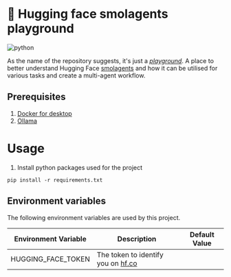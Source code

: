# 🛝 Hugging face smolagents playground

![python](https://img.shields.io/badge/python-3.12.0-informational)

As the name of the repository suggests, it's just a [
_playground_](https://dictionary.cambridge.org/dictionary/english/playground). A place to better understand Hugging
Face [smolagents](https://huggingface.co/docs/smolagents/index)
and how it can be utilised for various tasks and create a multi-agent workflow.

## Prerequisites

1. [Docker for desktop](https://docs.docker.com/desktop/)
2. [Ollama](https://ollama.com/download)

# Usage

1. Install python packages used for the project

```pycon
pip install -r requirements.txt
```

## Environment variables

The following environment variables are used by this project.

| Environment Variable | Description                                                   | Default Value |
|----------------------|---------------------------------------------------------------|---------------|
| HUGGING_FACE_TOKEN   | The token to identify you on [hf.co](https://huggingface.co/) |               |
